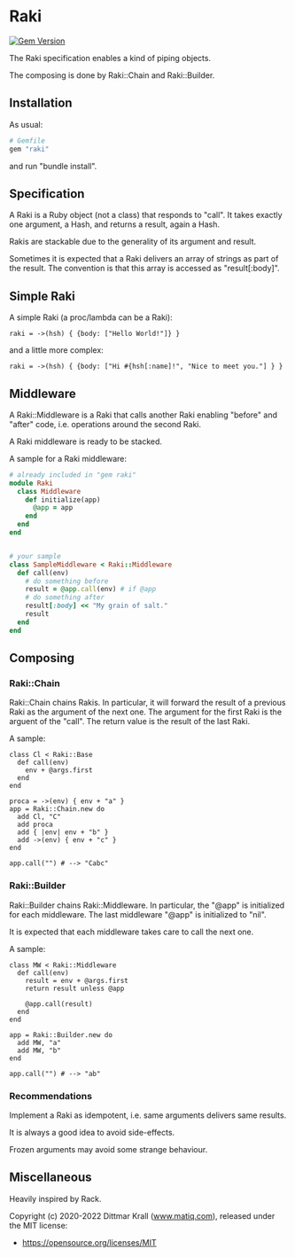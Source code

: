 # Raki
[![Gem Version](https://badge.fury.io/rb/raki.png)](http://badge.fury.io/rb/raki)

The Raki specification enables a kind of piping objects.

The composing is done by Raki::Chain and Raki::Builder.

## Installation

As usual:
```ruby
# Gemfile
gem "raki"
```
and run "bundle install".

## Specification

A Raki is a Ruby object (not a class) that responds to "call".
It takes exactly one argument, a Hash, and returns a result, again a Hash.

Rakis are stackable due to the generality of its argument and result.

Sometimes it is expected that a Raki delivers an array of strings as
part of the result.
The convention is that this array is accessed as "result[:body]".

## Simple Raki

A simple Raki (a proc/lambda can be a Raki):

~~~
raki = ->(hsh) { {body: ["Hello World!"]} }
~~~

and a little more complex:

~~~
raki = ->(hsh) { {body: ["Hi #{hsh[:name]!", "Nice to meet you."] } }
~~~

## Middleware

A Raki::Middleware is a Raki that calls another Raki enabling
"before" and "after" code, i.e. operations around the second Raki.

A Raki middleware is ready to be stacked.

A sample for a Raki middleware:

~~~ruby
# already included in "gem raki"
module Raki
  class Middleware
    def initialize(app)
      @app = app
    end
  end
end


# your sample
class SampleMiddleware < Raki::Middleware
  def call(env)
    # do something before
    result = @app.call(env) # if @app
    # do something after
    result[:body] << "My grain of salt."
    result
  end
end
~~~

## Composing

### Raki::Chain

Raki::Chain chains Rakis.
In particular, it will forward the result of a previous Raki
as the argument of the next one.
The argument for the first Raki is the arguent of the "call".
The return value is the result of the last Raki.

A sample:

~~~
class Cl < Raki::Base
  def call(env)
    env + @args.first
  end
end

proca = ->(env) { env + "a" }
app = Raki::Chain.new do
  add Cl, "C"
  add proca
  add { |env| env + "b" }
  add ->(env) { env + "c" }
end

app.call("") # --> "Cabc"
~~~

### Raki::Builder

Raki::Builder chains Raki::Middleware.
In particular, the "@app" is initialized for each middleware.
The last middleware "@app" is initialized to "nil".

It is expected that each middleware takes care to call the next one.

A sample:

~~~
class MW < Raki::Middleware
  def call(env)
    result = env + @args.first
    return result unless @app

    @app.call(result)
  end
end

app = Raki::Builder.new do
  add MW, "a"
  add MW, "b"
end

app.call("") # --> "ab"

~~~

### Recommendations

Implement a Raki as idempotent, i.e. same arguments delivers same results.

It is always a good idea to avoid side-effects.

Frozen arguments may avoid some strange behaviour.

## Miscellaneous

Heavily inspired by Rack.

Copyright (c) 2020-2022 Dittmar Krall (www.matiq.com),
released under the MIT license:

* https://opensource.org/licenses/MIT
